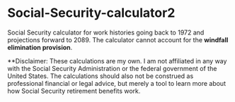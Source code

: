 # Social-Security-calculator2
Social Security calculator for work histories going back to 1972 and projections forward to 2089.
The calculator cannot account for the **windfall elimination provision**.

**Disclaimer: These calculations are my own. I am not affiliated in any way with the Social Security Administration or the federal government of the United States. The calculations should also not be construed as professional financial or legal advice, but merely a tool to learn more about how Social Security retirement benefits work. 
